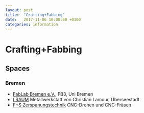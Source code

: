 ```yaml
---
layout: post
title:  "Crafting+Fabbing"
date:   2017-11-06 10:00:00 +0100
categories: information
---
```


# Crafting+Fabbing


## Spaces

### Bremen

* [FabLab Bremen e.V.](http://www.fablab-bremen.org), FB3, Uni Bremen
* [LRAUM](http://craftspace.de/space/lraum-metallwerkstatt/) Metallwerkstatt von Christian Lamour, Überseestadt
* [F+S Zerspanungstechnik](http://www.fs-zerspanung.de) CNC-Drehen und CNC-Fräsen




